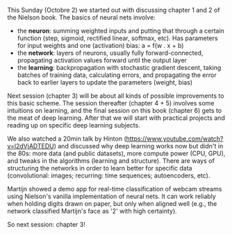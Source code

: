 This Sunday (Octobre 2) we started out with discussing chapter 1 and 2 of
the Nielson book. The basics of neural nets involve:

- the **neuron**: summing weighted inputs and putting that through a certain
  function (step, sigmoid, rectified linear, softmax, etc). Has parameters
  for input weights and one (activation) bias: a = f(w . x + b)
- the **network**: layers of neurons, usually fully forward-connected,
  propagating activation values forward until the output layer
- the **learning**: backpropagation with stochastic gradient descent,
  taking batches of training data, calculating errors, and propagating
  the error back to earlier layers to update the parameters (weight, bias)

Next session (chapter 3) will be about all kinds of possible improvements
to this basic scheme. The session thereafter (chapter 4 + 5) involves some
intuitions on learning, and the final session on this book (chapter 6) gets
to the meat of deep learning. After that we will start with practical
projects and reading up on specific deep learning subjects.

We also watched a 20min talk by Hinton (https://www.youtube.com/watch?v=l2dVjADTEDU)
and discussed why deep learning works now but didn't in the 80s: more data
(and public datasets), more compute power (CPU, GPU), and tweaks in the
algorithms (learning and structure). There are ways of structuring the
networks in order to learn better for specific data (convolutional: images;
recurring: time sequences; autoencoders, etc).

Martijn showed a demo app for real-time classification of webcam streams
using Nielson's vanilla implementation of neural nets. It can work reliably
when holding digits drawn on paper, but only when aligned well (e.g., the
network classified Martijn's face as '2' with high certainty).

So next session: chapter 3!
